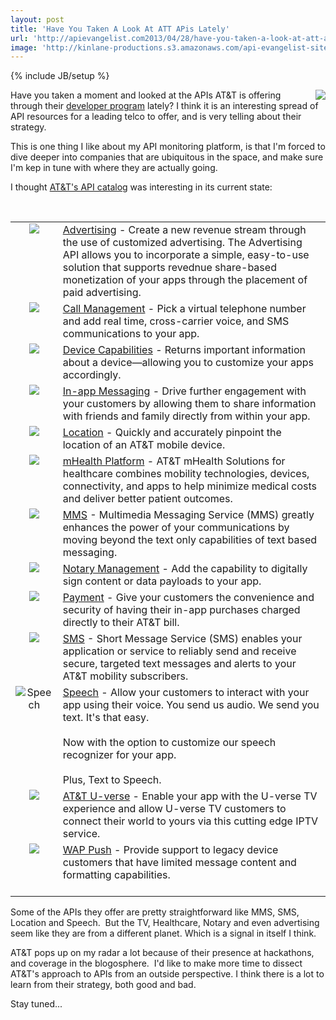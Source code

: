 ```yaml
---
layout: post
title: 'Have You Taken A Look At ATT APis Lately'
url: 'http://apievangelist.com2013/04/28/have-you-taken-a-look-at-att-apis-lately/'
image: 'http://kinlane-productions.s3.amazonaws.com/api-evangelist-site/blog/att-developer-program-logo.png'
---
```

{% include JB/setup %}
<p>
     <a href=http://developer.att.com/ target=_blank><img src=https://s3.amazonaws.com/kinlane-productions/api-evangelist/att/att-developer-program-logo.png  align=right /></a>
</p>
<p>
     Have you taken a moment and looked at the APIs AT&amp;T is offering through their <a href=http://developer.att.com/>developer program</a> lately? I think it is an interesting spread of API resources for a leading telco to offer, and is very telling about their strategy.
</p>
<p>
     This is one thing I like about my API monitoring platform, is that I'm forced to dive deeper into companies that are ubiquitous in the space, and make sure I'm kep in tune with where they are actually going.
</p>
<p>
     I thought <a href=https://developer.att.com/developer/basicTemplate.jsp?passedItemId=12500043>AT&amp;T's API catalog</a> was interesting in its current state:
</p>
<p>
      
</p>
<table border=0 cellspacing=0 cellpadding=10 width=95%>
     <tbody>
          <tr>
               <td align=center valign=top>
                    <img src=http://developer.att.com/home/api/advertising_small.png  />
               </td>
               <td>
                    <a href=http://developer.att.com/developer/forward.jsp?passedItemId=13400964>Advertising</a> - Create a new revenue stream through the use of customized advertising. The Advertising API allows you to incorporate a simple, easy-to-use solution that supports revednue share-based monetization of your apps through the placement of paid advertising.
               </td>
          </tr>
          <tr>
               <td align=center valign=top>
                    <img src=http://developer.att.com/home/api/call_management_small.png  />
               </td>
               <td>
                    <a href=http://developer.att.com/developer/forward.jsp?passedItemId=12700025>Call Management</a> - Pick a virtual telephone number and add real time, cross-carrier voice, and SMS communications to your app.
               </td>
          </tr>
          <tr>
               <td align=center valign=top>
                    <img src=http://developer.att.com/home/api/device_capabilities_small.png  />
               </td>
               <td>
                    <a href=http://developer.att.com/developer/forward.jsp?passedItemId=12700037>Device Capabilities</a> - Returns important information about a device—allowing you to customize your apps accordingly.
               </td>
          </tr>
          <tr>
               <td align=center valign=top>
                    <img src=http://developer.att.com/home/api/in_app_messaging_small.png  />
               </td>
               <td>
                    <a href=http://developer.att.com/developer/forward.jsp?passedItemId=12700029>In-app Messaging</a> - Drive further engagement with your customers by allowing them to share information with friends and family directly from within your app.
               </td>
          </tr>
          <tr>
               <td align=center valign=top>
                    <img src=http://developer.att.com/home/api/location_small.png  />
               </td>
               <td>
                    <a href=http://developer.att.com/developer/forward.jsp?passedItemId=12700033>Location</a> - Quickly and accurately pinpoint the location of an AT&amp;T mobile device.
               </td>
          </tr>
          <tr>
               <td align=center valign=top>
                    <img src=http://developer.att.com/home/api/mhealth_small.png  />
               </td>
               <td>
                    <a href=https://mhealth.att.com/ target=_blank>mHealth Platform</a> - AT&amp;T mHealth Solutions for healthcare combines mobility technologies, devices, connectivity, and apps to help minimize medical costs and deliver better patient outcomes.
               </td>
          </tr>
          <tr>
               <td align=center valign=top>
                    <img src=http://developer.att.com/home/api/mms_small.png  />
               </td>
               <td>
                    <a href=http://developer.att.com/developer/forward.jsp?passedItemId=12700039>MMS</a> - Multimedia Messaging Service (MMS) greatly enhances the power of your communications by moving beyond the text only capabilities of text based messaging.
               </td>
          </tr>
          <tr>
               <td align=center valign=top>
                    <img src=http://developer.att.com/home/api/notary_management_small.png  />
               </td>
               <td>
                    <a href=http://developer.att.com/developer/forward.jsp?passedItemId=12700047>Notary Management</a> - Add the capability to digitally sign content or data payloads to your app.
               </td>
          </tr>
          <tr>
               <td align=center valign=top>
                    <img src=http://developer.att.com/home/api/payment_small.png  />
               </td>
               <td>
                    <a href=http://developer.att.com/developer/forward.jsp?passedItemId=12700035>Payment</a> - Give your customers the convenience and security of having their in-app purchases charged directly to their AT&amp;T bill.
               </td>
          </tr>
          <tr>
               <td align=center valign=top>
                    <img src=http://developer.att.com/home/api/sms_small.png  />
               </td>
               <td>
                    <a href=http://developer.att.com/developer/forward.jsp?passedItemId=12700031>SMS</a> - Short Message Service (SMS) enables your application or service to reliably send and receive secure, targeted text messages and alerts to your AT&amp;T mobility subscribers.
               </td>
          </tr>
          <tr>
               <td align=center valign=top>
                    <img src=http://developer.att.com/home/api/speech_small.png alt=Speech />
               </td>
               <td>
                    <a href=http://developer.att.com/developer/forward.jsp?passedItemId=12500023>Speech</a> - Allow your customers to interact with your app using their voice. You send us audio. We send you text. It's that easy. <br />
                    <br />
                    Now with the option to customize our speech recognizer for your app. <br />
                    <br />
                    Plus, Text to Speech.
               </td>
          </tr>
          <tr>
               <td align=center valign=top>
                    <img src=http://developer.att.com/home/api/UVE_symbol.jpg  />
               </td>
               <td>
                    <a href=http://developer.att.com/developer/forward.jsp?passedItemId=12700045>AT&amp;T U-verse</a> - Enable your app with the U-verse TV experience and allow U-verse TV customers to connect their world to yours via this cutting edge IPTV service.
               </td>
          </tr>
          <tr>
               <td align=center valign=top>
                    <img src=http://developer.att.com/home/api/wap_push_small.png  />
               </td>
               <td>
                    <a href=http://developer.att.com/developer/forward.jsp?passedItemId=12700041>WAP Push</a> - Provide support to legacy device customers that have limited message content and formatting capabilities.<br />
                    <br />
               </td>
          </tr>
     </tbody>
</table>
<p>
     Some of the APIs they offer are pretty straightforward like MMS, SMS, Location and Speech.  But the TV, Healthcare, Notary and even advertising seem like they are from a different planet. Which is a signal in itself I think.
</p>
<p>
     AT&amp;T pops up on my radar a lot because of their presence at hackathons, and coverage in the blogosphere.  I'd like to make more time to dissect AT&amp;T's approach to APIs from an outside perspective. I think there is a lot to learn from their strategy, both good and bad.  
</p>
<p>
     Stay tuned...
</p>
